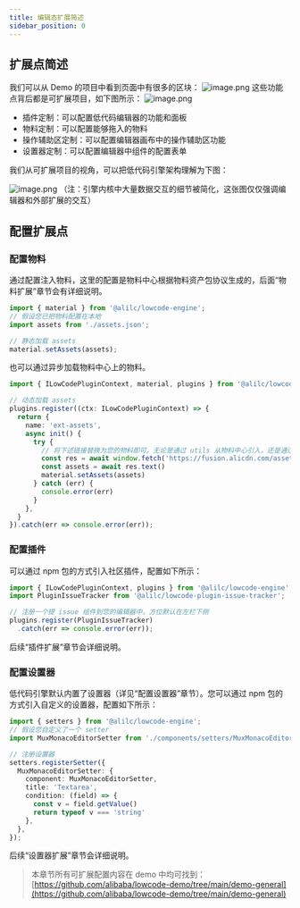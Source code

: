 ```yaml
---
title: 编辑态扩展简述
sidebar_position: 0
---
```

## 扩展点简述

我们可以从 Demo 的项目中看到页面中有很多的区块：
![image.png](https://img.alicdn.com/imgextra/i3/O1CN01WkdvNi1TamxZblYFA_!!6000000002399-2-tps-3840-2160.png)
这些功能点背后都是可扩展项目，如下图所示：
![image.png](https://img.alicdn.com/imgextra/i3/O1CN01wZLOzm24hmnMTwXdF_!!6000000007423-2-tps-3838-1914.png)

- 插件定制：可以配置低代码编辑器的功能和面板
- 物料定制：可以配置能够拖入的物料
- 操作辅助区定制：可以配置编辑器画布中的操作辅助区功能
- 设置器定制：可以配置编辑器中组件的配置表单

我们从可扩展项目的视角，可以把低代码引擎架构理解为下图：

![image.png](https://img.alicdn.com/imgextra/i3/O1CN01fhZ3Q11hwE7RwSq7g_!!6000000004341-2-tps-3840-2160.png)
（注：引擎内核中大量数据交互的细节被简化，这张图仅仅强调编辑器和外部扩展的交互）

## 配置扩展点

### 配置物料
通过配置注入物料，这里的配置是物料中心根据物料资产包协议生成的，后面“物料扩展”章节会有详细说明。
```typescript
import { material } from '@alilc/lowcode-engine';
// 假设您已把物料配置在本地
import assets from './assets.json';

// 静态加载 assets
material.setAssets(assets);
```

也可以通过异步加载物料中心上的物料。
```typescript
import { ILowCodePluginContext, material, plugins } from '@alilc/lowcode-engine';

// 动态加载 assets
plugins.register((ctx: ILowCodePluginContext) => {
  return {
    name: 'ext-assets',
    async init() {
      try {
        // 将下述链接替换为您的物料即可。无论是通过 utils 从物料中心引入，还是通过其他途径如直接引入物料描述
        const res = await window.fetch('https://fusion.alicdn.com/assets/default@0.1.95/assets.json')
        const assets = await res.text()
        material.setAssets(assets)
      } catch (err) {
        console.error(err)
      }
    },
  }
}).catch(err => console.error(err));
```

### 配置插件
可以通过 npm 包的方式引入社区插件，配置如下所示：
```typescript
import { ILowCodePluginContext, plugins } from '@alilc/lowcode-engine';
import PluginIssueTracker from '@alilc/lowcode-plugin-issue-tracker';

// 注册一个提 issue 组件到您的编辑器中，方位默认在左栏下侧
plugins.register(PluginIssueTracker)
  .catch(err => console.error(err));
```
后续“插件扩展”章节会详细说明。

### 配置设置器
低代码引擎默认内置了设置器（详见“配置设置器”章节）。您可以通过 npm 包的方式引入自定义的设置器，配置如下所示：
```typescript
import { setters } from '@alilc/lowcode-engine';
// 假设您自定义了一个 setter
import MuxMonacoEditorSetter from './components/setters/MuxMonacoEditorSetter';

// 注册设置器
setters.registerSetter({
  MuxMonacoEditorSetter: {
    component: MuxMonacoEditorSetter,
    title: 'Textarea',
    condition: (field) => {
      const v = field.getValue()
      return typeof v === 'string'
    },
  },
});
```
后续“设置器扩展”章节会详细说明。

> 本章节所有可扩展配置内容在 demo 中均可找到：[https://github.com/alibaba/lowcode-demo/tree/main/demo-general](https://github.com/alibaba/lowcode-demo/tree/main/demo-general)
